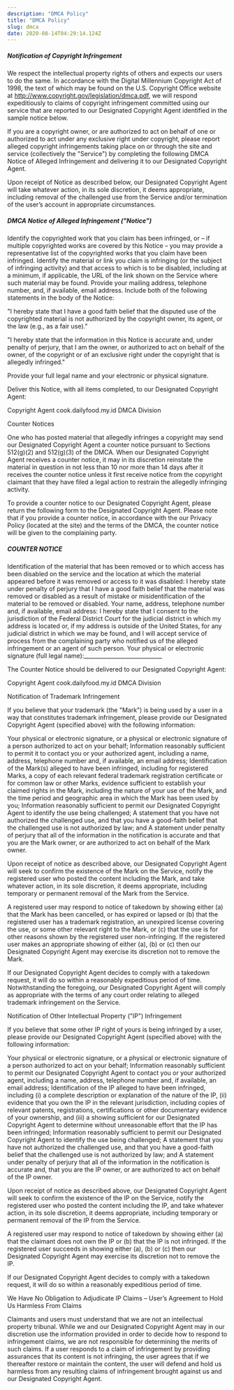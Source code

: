```yaml
---
description: "DMCA Policy"
title: "DMCA Policy"
slug: dmca
date: 2020-08-14T04:29:14.124Z
---
```


##### Notification of Copyright Infringement

We respect the intellectual property rights of others and expects our users to do the same. In accordance with the Digital Millennium Copyright Act of 1998, the text of which may be found on the U.S. Copyright Office website at http://www.copyright.gov/legislation/dmca.pdf, we will respond expeditiously to claims of copyright infringement committed using our service that are reported to our Designated Copyright Agent identified in the sample notice below.

If you are a copyright owner, or are authorized to act on behalf of one or authorized to act under any exclusive right under copyright, please report alleged copyright infringements taking place on or through the site and service (collectively the "Service") by completing the following DMCA Notice of Alleged Infringement and delivering it to our Designated Copyright Agent.

Upon receipt of Notice as described below, our Designated Copyright Agent will take whatever action, in its sole discretion, it deems appropriate, including removal of the challenged use from the Service and/or termination of the user’s account in appropriate circumstances.

##### DMCA Notice of Alleged Infringement ("Notice")

Identify the copyrighted work that you claim has been infringed, or – if multiple copyrighted works are covered by this Notice – you may provide a representative list of the copyrighted works that you claim have been infringed. Identify the material or link you claim is infringing (or the subject of infringing activity) and that access to which is to be disabled, including at a minimum, if applicable, the URL of the link shown on the Service where such material may be found. Provide your mailing address, telephone number, and, if available, email address. Include both of the following statements in the body of the Notice:

"I hereby state that I have a good faith belief that the disputed use of the copyrighted material is not authorized by the copyright owner, its agent, or the law (e.g., as a fair use)."

"I hereby state that the information in this Notice is accurate and, under penalty of perjury, that I am the owner, or authorized to act on behalf of the owner, of the copyright or of an exclusive right under the copyright that is allegedly infringed."

Provide your full legal name and your electronic or physical signature.

Deliver this Notice, with all items completed, to our Designated Copyright Agent:

Copyright Agent
cook.dailyfood.my.id DMCA Division

Counter Notices

One who has posted material that allegedly infringes a copyright may send our Designated Copyright Agent a counter notice pursuant to Sections 512(g)(2) and 512(g)(3) of the DMCA. When our Designated Copyright Agent receives a counter notice, it may in its discretion reinstate the material in question in not less than 10 nor more than 14 days after it receives the counter notice unless it first receive notice from the copyright claimant that they have filed a legal action to restrain the allegedly infringing activity.

To provide a counter notice to our Designated Copyright Agent, please return the following form to the Designated Copyright Agent. Please note that if you provide a counter notice, in accordance with the our Privacy Policy (located at the site) and the terms of the DMCA, the counter notice will be given to the complaining party.

##### COUNTER NOTICE

Identification of the material that has been removed or to which access has been disabled on the service and the location at which the material appeared before it was removed or access to it was disabled: I hereby state under penalty of perjury that I have a good faith belief that the material was removed or disabled as a result of mistake or misidentification of the material to be removed or disabled. Your name, address, telephone number and, if available, email address: I hereby state that I consent to the jurisdiction of the Federal District Court for the judicial district in which my address is located or, if my address is outside of the United States, for any judicial district in which we may be found, and I will accept service of process from the complaining party who notified us of the alleged infringement or an agent of such person. Your physical or electronic signature (full legal name):____________________________

The Counter Notice should be delivered to our Designated Copyright Agent:

Copyright Agent
cook.dailyfood.my.id DMCA Division

Notification of Trademark Infringement

If you believe that your trademark (the "Mark") is being used by a user in a way that constitutes trademark infringement, please provide our Designated Copyright Agent (specified above) with the following information:

Your physical or electronic signature, or a physical or electronic signature of a person authorized to act on your behalf; Information reasonably sufficient to permit it to contact you or your authorized agent, including a name, address, telephone number and, if available, an email address; Identification of the Mark(s) alleged to have been infringed, including for registered Marks, a copy of each relevant federal trademark registration certificate or for common law or other Marks, evidence sufficient to establish your claimed rights in the Mark, including the nature of your use of the Mark, and the time period and geographic area in which the Mark has been used by you; Information reasonably sufficient to permit our Designated Copyright Agent to identify the use being challenged; A statement that you have not authorized the challenged use, and that you have a good-faith belief that the challenged use is not authorized by law; and A statement under penalty of perjury that all of the information in the notification is accurate and that you are the Mark owner, or are authorized to act on behalf of the Mark owner.

Upon receipt of notice as described above, our Designated Copyright Agent will seek to confirm the existence of the Mark on the Service, notify the registered user who posted the content including the Mark, and take whatever action, in its sole discretion, it deems appropriate, including temporary or permanent removal of the Mark from the Service.

A registered user may respond to notice of takedown by showing either (a) that the Mark has been cancelled, or has expired or lapsed or (b) that the registered user has a trademark registration, an unexpired license covering the use, or some other relevant right to the Mark, or (c) that the use is for other reasons shown by the registered user non-infringing. If the registered user makes an appropriate showing of either (a), (b) or (c) then our Designated Copyright Agent may exercise its discretion not to remove the Mark.

If our Designated Copyright Agent decides to comply with a takedown request, it will do so within a reasonably expeditious period of time. Notwithstanding the foregoing, our Designated Copyright Agent will comply as appropriate with the terms of any court order relating to alleged trademark infringement on the Service.

Notification of Other Intellectual Property ("IP") Infringement

If you believe that some other IP right of yours is being infringed by a user, please provide our Designated Copyright Agent (specified above) with the following information:

Your physical or electronic signature, or a physical or electronic signature of a person authorized to act on your behalf; Information reasonably sufficient to permit our Designated Copyright Agent to contact you or your authorized agent, including a name, address, telephone number and, if available, an email address; Identification of the IP alleged to have been infringed, including (i) a complete description or explanation of the nature of the IP, (ii) evidence that you own the IP in the relevant jurisdiction, including copies of relevant patents, registrations, certifications or other documentary evidence of your ownership, and (iii) a showing sufficient for our Designated Copyright Agent to determine without unreasonable effort that the IP has been infringed; Information reasonably sufficient to permit our Designated Copyright Agent to identify the use being challenged; A statement that you have not authorized the challenged use, and that you have a good-faith belief that the challenged use is not authorized by law; and A statement under penalty of perjury that all of the information in the notification is accurate and, that you are the IP owner, or are authorized to act on behalf of the IP owner.

Upon receipt of notice as described above, our Designated Copyright Agent will seek to confirm the existence of the IP on the Service, notify the registered user who posted the content including the IP, and take whatever action, in its sole discretion, it deems appropriate, including temporary or permanent removal of the IP from the Service.

A registered user may respond to notice of takedown by showing either (a) that the claimant does not own the IP or (b) that the IP is not infringed. If the registered user succeeds in showing either (a), (b) or (c) then our Designated Copyright Agent may exercise its discretion not to remove the IP.

If our Designated Copyright Agent decides to comply with a takedown request, it will do so within a reasonably expeditious period of time.

We Have No Obligation to Adjudicate IP Claims – User’s Agreement to Hold Us Harmless From Claims

Claimants and users must understand that we are not an intellectual property tribunal. While we and our Designated Copyright Agent may in our discretion use the information provided in order to decide how to respond to infringement claims, we are not responsible for determining the merits of such claims. If a user responds to a claim of infringement by providing assurances that its content is not infringing, the user agrees that if we thereafter restore or maintain the content, the user will defend and hold us harmless from any resulting claims of infringement brought against us and our Designated Copyright Agent.